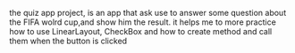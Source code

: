 the quiz app project, is an app that ask use to answer some question about the FIFA wolrd cup,and show him the result.
it helps me to more practice how to use LinearLayout, CheckBox and how to create method and call them when the button is clicked
